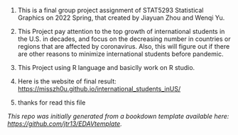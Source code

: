 1. This is a final group project assignment of STAT5293 Statistical Graphics on 2022 Spring, that created by Jiayuan Zhou and Wenqi Yu.

2. This Project pay attention to the top growth of international students in the U.S. in decades, and focus on the decreasing number in countries or regions that are affected by coronavirus. Also, this will figure out if there are other reasons to minimize international students before pandemic. 

3. This Project using R language and basiclly work on R studio.

4. Here is the website of final result: https://misszh0u.github.io/international_students_inUS/

5. thanks for read this file


*This repo was initially generated from a bookdown template available here: https://github.com/jtr13/EDAVtemplate.*	




